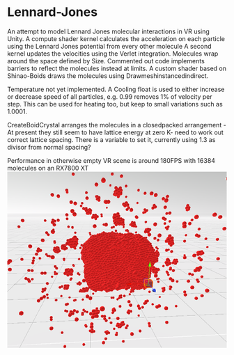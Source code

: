 # Lennard-Jones
An attempt to model Lennard Jones molecular interactions in VR using Unity.
A compute shader kernel calculates the acceleration on each particle using the Lennard Jones potential from every other molecule
A second kernel updates the velocities using the Verlet integration.
Molecules wrap around the space defined by Size. Commented out code implements barriers to reflect the molecules instead at limits.
A custom shader based on Shinao-Boids draws the molecules using Drawmeshinstancedindirect.

Temperature not yet implemented. A Cooling float is used to either increase or decrease speed of all particles, e.g. 0.99 removes 1% of velocity per step.
This can be used for heating too, but keep to small variations such as 1.0001.

CreateBoidCrystal arranges the molecules in a closedpacked arrangement - At present they still seem to have lattice energy at zero K-
need to work out correct lattice spacing. There is a variable to set it, currently using 1.3 as divisor from normal spacing?


Performance in otherwise empty VR scene is around 180FPS with 16384 molecules on an RX7800 XT
![Screenshot](/Capture.PNG "Screenshot")
